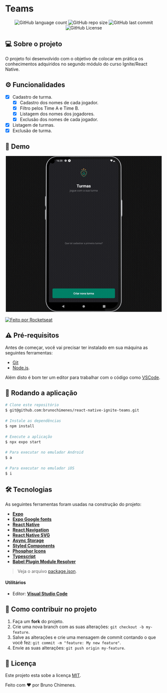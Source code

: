 # Teams

<p align="center">
  <img alt="GitHub language count" src="https://img.shields.io/github/languages/count/brunochimenes/react-native-ignite-teams?color=%252304D361" />
  <img alt="GitHub repo size" src="https://img.shields.io/github/repo-size/brunochimenes/react-native-ignite-teams?color=%252304D361" />
  <img alt="GitHub last commit" src="https://img.shields.io/github/last-commit/brunochimenes/react-native-ignite-teams?color=%252304D361" />
  <img alt="GitHub License" src="https://img.shields.io/github/license/brunochimenes/react-native-ignite-teams?color=%252304D361" />
</p>

## 💻 Sobre o projeto

O projeto foi desenvolvido com o objetivo de colocar em prática os conhecimentos adquiridos no segundo módulo do curso Ignite/React Native.

## ⚙️ Funcionalidades

- [x] Cadastro de turma.
  - [x] Cadastro dos nomes de cada jogador.
  - [x] Filtro pelos Time A e Time B.
  - [x] Listagem dos nomes dos jogadores.
  - [x] Exclusão dos nomes de cada jogador.
- [x] Listagem de turmas.
- [x] Exclusão de turma.

## 📱 Demo

<p align="center">
<img width='500' height='500' alt="Demo" src="/.github/assets/demo.gif" />  
</p>

<a href="https://www.figma.com/community/file/1151864427495057381/ignite-teams">
  <img alt="Feito por Rocketseat" src="https://img.shields.io/badge/Acessar%20Layout%20-Figma-%2304D361">
</a>

## ⚠️ Pré-requisitos

Antes de começar, você vai precisar ter instalado em sua máquina as seguintes ferramentas:

- [Git](https://git-scm.com)
- [Node.js](https://nodejs.org/en/).

Além disto é bom ter um editor para trabalhar com o código como [VSCode](https://code.visualstudio.com/).

## 🧭 Rodando a aplicação

```bash
# Clone este repositório
$ git@github.com:brunochimenes/react-native-ignite-teams.git

# Instale as dependências
$ npm install

# Execute a aplicação
$ npx expo start

# Para executar no emulador Android
$ a

# Para executar no emulador iOS
$ i
```

## 🛠 Tecnologias

As seguintes ferramentas foram usadas na construção do projeto:

- **[Expo](https://expo.io/)**
- **[Expo Google fonts](https://github.com/expo/google-fonts)**
- **[React Native](https://reactnative.dev/)**
- **[React Navigation](https://reactnavigation.org/)**
- **[React Native SVG](https://docs.expo.dev/versions/latest/sdk/svg/)**
- **[Async Storage](https://docs.expo.dev/versions/latest/sdk/async-storage/)**
- **[Styled Components](https://styled-components.com/)**
- **[Phosphor Icons](https://phosphoricons.com/)**
- **[Typescript](https://www.typescriptlang.org/)**
- **[Babel Plugin Module Resolver](https://github.com/tleunen/babel-plugin-module-resolver)**

> Veja o arquivo [package.json](https://github.com/brunochimenes/react-native-ignite-teams/blob/main/package.json).

#### Utilitários

- Editor: **[Visual Studio Code](https://code.visualstudio.com/)**

## 💪 Como contribuir no projeto

1. Faça um **fork** do projeto.
2. Crie uma nova branch com as suas alterações: `git checkout -b my-feature`.
3. Salve as alterações e crie uma mensagem de commit contando o que você fez: `git commit -m "feature: My new feature"`.
4. Envie as suas alterações: `git push origin my-feature`.

## 📝 Licença

Este projeto esta sobe a licença [MIT](./LICENSE).

Feito com ❤️ por Bruno Chimenes.
